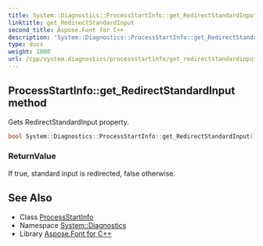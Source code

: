 ```yaml
---
title: System::Diagnostics::ProcessStartInfo::get_RedirectStandardInput method
linktitle: get_RedirectStandardInput
second_title: Aspose.Font for C++
description: 'System::Diagnostics::ProcessStartInfo::get_RedirectStandardInput method. Gets RedirectStandardInput property in C++.'
type: docs
weight: 1000
url: /cpp/system.diagnostics/processstartinfo/get_redirectstandardinput/
---
```

## ProcessStartInfo::get_RedirectStandardInput method


Gets RedirectStandardInput property.

```cpp
bool System::Diagnostics::ProcessStartInfo::get_RedirectStandardInput() const
```


### ReturnValue

If true, standard input is redirected, false otherwise.

## See Also

* Class [ProcessStartInfo](../)
* Namespace [System::Diagnostics](../../)
* Library [Aspose.Font for C++](../../../)
